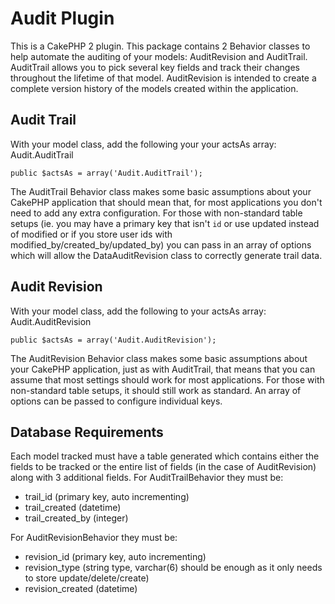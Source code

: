 # Audit Plugin

This is a CakePHP 2 plugin. This package contains 2 Behavior classes to help automate the auditing of your models: AuditRevision and AuditTrail. AuditTrail allows you to pick several key fields and track their changes throughout the lifetime of that model. AuditRevision is intended to create a complete version history of the models created within the application.

## Audit Trail

With your model class, add the following your your actsAs array: Audit.AuditTrail

    public $actsAs = array('Audit.AuditTrail');

The AuditTrail Behavior class makes some basic assumptions about your CakePHP application that should mean that, for most applications you don't need to add any extra configuration. For those with non-standard table setups (ie. you may have a primary key that isn't `id` or use updated instead of modified or if you store user ids with modified\_by/created\_by/updated\_by) you can pass in an array of options which will allow the DataAuditRevision class to correctly generate trail data.

## Audit Revision

With your model class, add the following to your actsAs array: Audit.AuditRevision

    public $actsAs = array('Audit.AuditRevision');

The AuditRevision Behavior class makes some basic assumptions about your CakePHP application, just as with AuditTrail, that means that you can assume that most settings should work for most applications. For those with non-standard table setups, it should still work as standard. An array of options can be passed to configure individual keys.

## Database Requirements

Each model tracked must have a table generated which contains either the fields to be tracked or the entire list of fields (in the case of AuditRevision) along with 3 additional fields. For AuditTrailBehavior they must be:

* trail\_id (primary key, auto incrementing)
* trail\_created (datetime)
* trail\_created\_by (integer)

For AuditRevisionBehavior they must be: 

* revision\_id (primary key, auto incrementing)
* revision\_type (string type, varchar(6) should be enough as it only needs to store update/delete/create)
* revision\_created (datetime)
